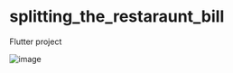 # splitting_the_restaraunt_bill

Flutter project



![image](https://user-images.githubusercontent.com/80650617/188335119-919eb91e-a021-4dba-830a-6825a869c20d.png)

